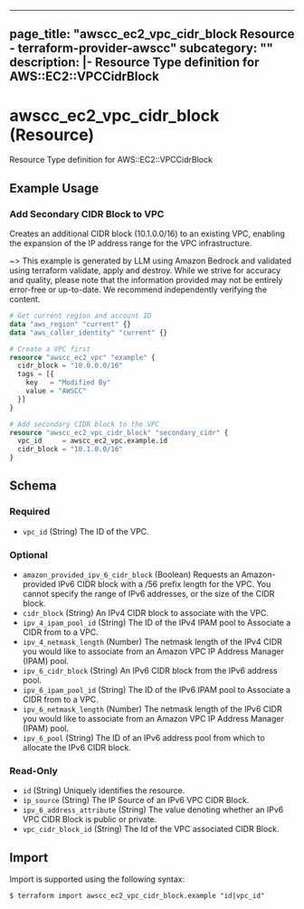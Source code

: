 
---
page_title: "awscc_ec2_vpc_cidr_block Resource - terraform-provider-awscc"
subcategory: ""
description: |-
  Resource Type definition for AWS::EC2::VPCCidrBlock
---

# awscc_ec2_vpc_cidr_block (Resource)

Resource Type definition for AWS::EC2::VPCCidrBlock

## Example Usage

### Add Secondary CIDR Block to VPC

Creates an additional CIDR block (10.1.0.0/16) to an existing VPC, enabling the expansion of the IP address range for the VPC infrastructure.

~> This example is generated by LLM using Amazon Bedrock and validated using terraform validate, apply and destroy. While we strive for accuracy and quality, please note that the information provided may not be entirely error-free or up-to-date. We recommend independently verifying the content.

```terraform
# Get current region and account ID
data "aws_region" "current" {}
data "aws_caller_identity" "current" {}

# Create a VPC first
resource "awscc_ec2_vpc" "example" {
  cidr_block = "10.0.0.0/16"
  tags = [{
    key   = "Modified By"
    value = "AWSCC"
  }]
}

# Add secondary CIDR block to the VPC
resource "awscc_ec2_vpc_cidr_block" "secondary_cidr" {
  vpc_id     = awscc_ec2_vpc.example.id
  cidr_block = "10.1.0.0/16"
}
```

<!-- schema generated by tfplugindocs -->
## Schema

### Required

- `vpc_id` (String) The ID of the VPC.

### Optional

- `amazon_provided_ipv_6_cidr_block` (Boolean) Requests an Amazon-provided IPv6 CIDR block with a /56 prefix length for the VPC. You cannot specify the range of IPv6 addresses, or the size of the CIDR block.
- `cidr_block` (String) An IPv4 CIDR block to associate with the VPC.
- `ipv_4_ipam_pool_id` (String) The ID of the IPv4 IPAM pool to Associate a CIDR from to a VPC.
- `ipv_4_netmask_length` (Number) The netmask length of the IPv4 CIDR you would like to associate from an Amazon VPC IP Address Manager (IPAM) pool.
- `ipv_6_cidr_block` (String) An IPv6 CIDR block from the IPv6 address pool.
- `ipv_6_ipam_pool_id` (String) The ID of the IPv6 IPAM pool to Associate a CIDR from to a VPC.
- `ipv_6_netmask_length` (Number) The netmask length of the IPv6 CIDR you would like to associate from an Amazon VPC IP Address Manager (IPAM) pool.
- `ipv_6_pool` (String) The ID of an IPv6 address pool from which to allocate the IPv6 CIDR block.

### Read-Only

- `id` (String) Uniquely identifies the resource.
- `ip_source` (String) The IP Source of an IPv6 VPC CIDR Block.
- `ipv_6_address_attribute` (String) The value denoting whether an IPv6 VPC CIDR Block is public or private.
- `vpc_cidr_block_id` (String) The Id of the VPC associated CIDR Block.

## Import

Import is supported using the following syntax:

```shell
$ terraform import awscc_ec2_vpc_cidr_block.example "id|vpc_id"
```
